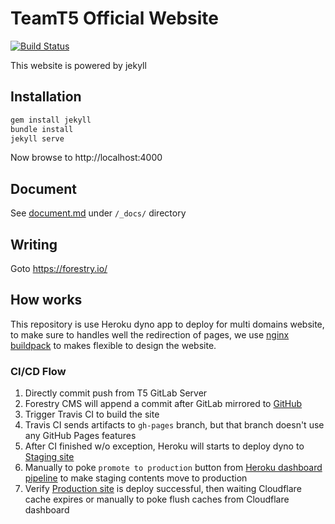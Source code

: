# TeamT5 Official Website

[![Build Status](https://travis-ci.org/teamt5-it/official-website.svg?branch=master)](https://travis-ci.org/teamt5-it/official-website)

This website is powered by jekyll

## Installation

``` bash
gem install jekyll
bundle install
jekyll serve
```

Now browse to http://localhost:4000

## Document

See [document.md](./_docs/document.md) under `/_docs/` directory

## Writing

Goto https://forestry.io/

## How works

This repository is use Heroku dyno app to deploy for multi domains website,
to make sure to handles well the redirection of pages,
we use [nginx buildpack](https://github.com/heroku/heroku-buildpack-nginx.git) to makes flexible to design the website.

### CI/CD Flow

1. Directly commit push from T5 GitLab Server
2. Forestry CMS will append a commit after GitLab mirrored to [GitHub](https://github.com/teamt5-it/official-website)
3. Trigger Travis CI to build the site
4. Travis CI sends artifacts to `gh-pages` branch, but that branch doesn't use any GitHub Pages features
5. After CI finished w/o exception, Heroku will starts to deploy dyno to [Staging site](https://t5-official-website-staging.herokuapp.com/)
6. Manually to poke `promote to production` button from [Heroku dashboard pipeline](https://dashboard.heroku.com/pipelines/f8615cfc-15ed-4744-a2a4-43ff93b8e22a) to make staging contents move to production
7. Verify [Production site](https://t5-official-website-production.herokuapp.com/) is deploy successful, then waiting Cloudflare cache expires or manually to poke flush caches from Cloudflare dashboard
